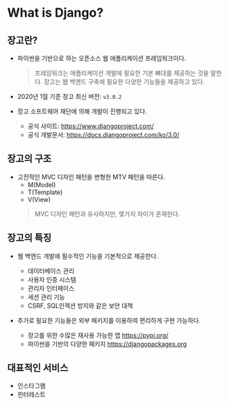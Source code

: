 What is Django?
===

장고란?
---

- 파이썬을 기반으로 하는 오픈소스 웹 애플리케이션 프레임워크이다.
  > 프레임워크는 애플리케이션 개발에 필요한 기본 뼈대를 제공하는 것을 말한다.
  장고는 웹 백엔드 구축에 필요한 다양한 기능들을 제공하고 있다.

- 2020년 1월 기준 장고 최신 버전: `v3.0.2`
- 장고 소프트웨어 재단에 의해 개발이 진행되고 있다.
  - 공식 사이트: https://www.djangoproject.com/
  - 공식 개발문서: https://docs.djangoproject.com/ko/3.0/

장고의 구조
---

- 고전적인 MVC 디자인 패턴을 변형한 MTV 패턴을 따른다.
  - M(Model)
  - T(Template)
  - V(View)
  > MVC 디자인 패턴과 유사하지만, 몇가지 차이가 존재한다.

장고의 특징
---

- 웹 백엔드 개발에 필수적인 기능을 기본적으로 제공한다.
  - 데이터베이스 관리
  - 사용자 인증 시스템
  - 관리자 인터페이스
  - 세션 관리 기능
  - CSRF, SQL인젝션 방지와 같은 보안 대책

- 추가로 필요한 기능들은 외부 패키지를 이용하여 편리하게 구현 가능하다.
  - 장고를 위한 수많은 재사용 가능한 앱
    https://pypi.org/
  - 파이썬을 기반의 다양한 패키지
    https://djangopackages.org

대표적인 서비스
---
- 인스타그램
- 핀터레스트
